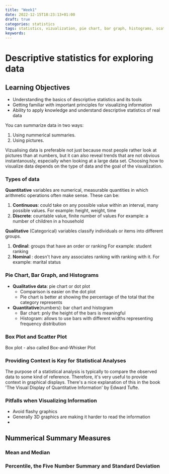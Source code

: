 ```yaml
---
title: "Week1"
date: 2022-12-15T18:23:13+01:00
draft: true
categories: statistics
tags: statistics, vizualization, pie chart, bar graph, histograms, scatter plot
keywords: 
---
```



# Descriptive statistics for exploring data

## Learning Objectives

- Understanding the basics of descriptive statistics and its tools
- Getting familiar with important principles for visualizing information
- Ability to apply knowledge and understand descriptive statistics of real data



You can summarize data in two ways:
1. Using nummerical summaries.
2. Using pictures.

Vizualising data is preferable not just because most people rather look at pictures than at numbers, but it can
also reveal trends that are not obvious instantanously, especially when looking at a large data set.
Choosing how to visualize data depends on the type of data and the goal of the visualization. 

### Types of data

**Quantitative** variables are  numerical, measurable quantities in which arithmetic operations often make sense.
These can be:
1. **Continuous**: could take on any possible value within an interval, many possible values.
    For example: height, weight, time
2. **Discrete**: countable value, finite number of values
    For example: a number of children in a household

**Qualitative** (Categorical) variables classify individuals or items into different groups. 
1. **Ordinal**: groups that have an order or ranking
    For example: student ranking
2. **Nominal** : doesn't have any associates ranking with ranking with it.
    For example: marital status

### Pie Chart, Bar Graph, and Histograms

- **Qualitative data**: pie chart or dot plot 
    - Comparison is easier on the dot plot
    - Pie chart is better at showing the percentage of the total that the category represents
- **Quantitative**(numbers): bar chart and histogram
    - Bar chart: pnly the height of the bars is meaningful
    - Histogram: allows to use bars with different widths representing frequency distribution


### Box Plot and Scatter Plot

Box plot - also called Box-and-Whisker Plot


### Providing Context is Key for Statistical Analyses

The purpose of a statistical analysis is typically to compare the observed data to some kind of reference. Therefore, it's very useful to provide context in graphical displays. There's a nice explanation of this in the book 'The Visual Display of Quantitative Information' by Edward Tufte.

### Pitfalls when Visualizing Information

- Avoid flashy graphics
- Generally 3D graphics are making it harder to read the information
- 

## Nummerical Summary Measures



### Mean and Median

### Percentile, the Five Number Summary and Standard Deviation

